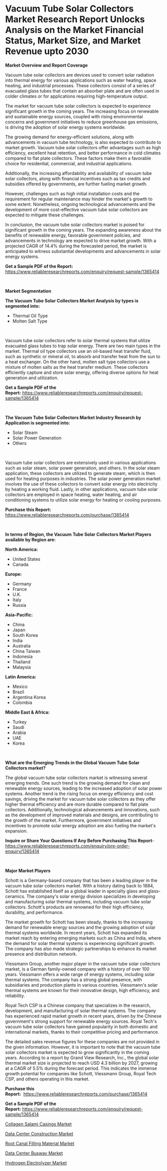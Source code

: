 <p><h1>Vacuum Tube Solar Collectors Market Research Report Unlocks Analysis on the Market Financial Status, Market Size, and Market Revenue upto 2030</h1></p><p><strong>Market Overview and Report Coverage</strong></p>
<p><p>Vacuum tube solar collectors are devices used to convert solar radiation into thermal energy for various applications such as water heating, space heating, and industrial processes. These collectors consist of a series of evacuated glass tubes that contain an absorber plate and are often used in colder climates or for applications requiring high-temperature output.</p><p>The market for vacuum tube solar collectors is expected to experience significant growth in the coming years. The increasing focus on renewable and sustainable energy sources, coupled with rising environmental concerns and government initiatives to reduce greenhouse gas emissions, is driving the adoption of solar energy systems worldwide.</p><p>The growing demand for energy-efficient solutions, along with advancements in vacuum tube technology, is also expected to contribute to market growth. Vacuum tube solar collectors offer advantages such as high efficiency, excellent heat retention, and better performance in cold climates compared to flat plate collectors. These factors make them a favorable choice for residential, commercial, and industrial applications.</p><p>Additionally, the increasing affordability and availability of vacuum tube solar collectors, along with financial incentives such as tax credits and subsidies offered by governments, are further fueling market growth.</p><p>However, challenges such as high initial installation costs and the requirement for regular maintenance may hinder the market's growth to some extent. Nonetheless, ongoing technological advancements and the development of more cost-effective vacuum tube solar collectors are expected to mitigate these challenges.</p><p>In conclusion, the vacuum tube solar collectors market is poised for significant growth in the coming years. The expanding awareness about the benefits of renewable energy, favorable government policies, and advancements in technology are expected to drive market growth. With a projected CAGR of 14.4% during the forecasted period, the market is anticipated to witness substantial developments and advancements in solar energy systems.</p></p>
<p><strong>Get a Sample PDF of the Report:</strong> <a href="https://www.reliableresearchreports.com/enquiry/request-sample/1365414">https://www.reliableresearchreports.com/enquiry/request-sample/1365414</a></p>
<p>&nbsp;</p>
<p><strong>Market Segmentation</strong></p>
<p><strong>The Vacuum Tube Solar Collectors Market Analysis by types is segmented into:</strong></p>
<p><ul><li>Thermal Oil Type</li><li>Molten Salt Type</li></ul></p>
<p>&nbsp;</p>
<p><p>Vacuum tube solar collectors refer to solar thermal systems that utilize evacuated glass tubes to trap solar energy. There are two main types in the market. Thermal oil type collectors use an oil-based heat transfer fluid, such as synthetic or mineral oil, to absorb and transfer heat from the sun to a heat exchanger. On the other hand, molten salt type collectors use a mixture of molten salts as the heat transfer medium. These collectors efficiently capture and store solar energy, offering diverse options for heat generation and utilization.</p></p>
<p><strong>Get a Sample PDF of the Report:</strong>&nbsp;<a href="https://www.reliableresearchreports.com/enquiry/request-sample/1365414">https://www.reliableresearchreports.com/enquiry/request-sample/1365414</a></p>
<p>&nbsp;</p>
<p><strong>The Vacuum Tube Solar Collectors Market Industry Research by Application is segmented into:</strong></p>
<p><ul><li>Solar Steam</li><li>Solar Power Generation</li><li>Others</li></ul></p>
<p>&nbsp;</p>
<p><p>Vacuum tube solar collectors are extensively used in various applications such as solar steam, solar power generation, and others. In the solar steam application, these collectors are utilized to generate steam, which is then used for heating purposes in industries. The solar power generation market involves the use of these collectors to convert solar energy into electricity by heating a working fluid. Lastly, in other applications, vacuum tube solar collectors are employed in space heating, water heating, and air conditioning systems to utilize solar energy for heating or cooling purposes.</p></p>
<p><strong>Purchase this Report:</strong>&nbsp; <a href="https://www.reliableresearchreports.com/purchase/1365414">https://www.reliableresearchreports.com/purchase/1365414</a></p>
<p>&nbsp;</p>
<p><strong>In terms of Region, the Vacuum Tube Solar Collectors Market Players available by Region are:</strong></p>
<p>
    <p> <strong> North America: </strong>
        <ul>
            <li>United States</li>
            <li>Canada</li>
        </ul>
        </p> 
    <p> <strong> Europe: </strong>
        <ul>
            <li>Germany</li>
            <li>France</li>
            <li>U.K.</li>
            <li>Italy</li>
            <li>Russia</li>
        </ul>
        </p> 
    <p> <strong> Asia-Pacific: </strong>
        <ul>
            <li>China</li>
            <li>Japan</li>
            <li>South Korea</li>
            <li>India</li>
            <li>Australia</li>
            <li>China Taiwan</li>
            <li>Indonesia</li>
            <li>Thailand</li>
            <li>Malaysia</li>
        </ul>
        </p> 
    <p> <strong> Latin America: </strong>
        <ul>
            <li>Mexico</li>
            <li>Brazil</li>
            <li>Argentina Korea</li>
            <li>Colombia</li>
        </ul>
        </p> 
    <p> <strong> Middle East & Africa: </strong>
        <ul>
            <li>Turkey</li>
            <li>Saudi</li>
            <li>Arabia</li>
            <li>UAE</li>
            <li>Korea</li>
        </ul>
    </p>
    </p>
<p>&nbsp;</p>
<p><strong>What are the Emerging Trends in the Global Vacuum Tube Solar Collectors market?</strong></p>
<p><p>The global vacuum tube solar collectors market is witnessing several emerging trends. One such trend is the growing demand for clean and renewable energy sources, leading to the increased adoption of solar power systems. Another trend is the rising focus on energy efficiency and cost savings, driving the market for vacuum tube solar collectors as they offer higher thermal efficiency and are more durable compared to flat plate collectors. Additionally, technological advancements and innovations, such as the development of improved materials and designs, are contributing to the growth of the market. Furthermore, government initiatives and incentives to promote solar energy adoption are also fueling the market's expansion.</p></p>
<p><strong>Inquire or Share Your Questions If Any Before Purchasing This Report</strong>- <a href="https://www.reliableresearchreports.com/enquiry/pre-order-enquiry/1365414">https://www.reliableresearchreports.com/enquiry/pre-order-enquiry/1365414</a></p>
<p>&nbsp;</p>
<p><strong>Major Market Players</strong></p>
<p><p>Schott is a Germany-based company that has been a leading player in the vacuum tube solar collectors market. With a history dating back to 1884, Schott has established itself as a global leader in specialty glass and glass-ceramics. The company's solar energy division specializes in developing and manufacturing solar thermal systems, including vacuum tube solar collectors. Schott's products are renowned for their high efficiency, durability, and performance.</p><p>The market growth for Schott has been steady, thanks to the increasing demand for renewable energy sources and the growing adoption of solar thermal systems worldwide. In recent years, Schott has expanded its market reach by entering emerging markets such as China and India, where the demand for solar thermal systems is experiencing significant growth. The company has also made strategic partnerships to enhance its market presence and distribution network.</p><p>Viessmann Group, another major player in the vacuum tube solar collectors market, is a German family-owned company with a history of over 100 years. Viessmann offers a wide range of energy systems, including solar thermal systems. The company has a strong global presence, with subsidiaries and production plants in various countries. Viessmann's solar thermal systems are known for their innovative design, high efficiency, and reliability.</p><p>Royal Tech CSP is a Chinese company that specializes in the research, development, and manufacturing of solar thermal systems. The company has experienced rapid market growth in recent years, driven by the Chinese government's strong support for renewable energy sources. Royal Tech's vacuum tube solar collectors have gained popularity in both domestic and international markets, thanks to their competitive pricing and performance.</p><p>The detailed sales revenue figures for these companies are not provided in the given information. However, it is important to note that the vacuum tube solar collectors market is expected to grow significantly in the coming years. According to a report by Grand View Research, Inc., the global solar thermal market size is projected to reach USD 4.3 billion by 2027, growing at a CAGR of 5.5% during the forecast period. This indicates the immense growth potential for companies like Schott, Viessmann Group, Royal Tech CSP, and others operating in this market.</p></p>
<p><strong>Purchase this Report:</strong>&nbsp;&nbsp;<a href="https://www.reliableresearchreports.com/purchase/1365414">https://www.reliableresearchreports.com/purchase/1365414</a></p>
<p></p>
<p><strong>Get a Sample PDF of the Report:</strong>&nbsp;<a href="https://www.reliableresearchreports.com/enquiry/request-sample/1365414">https://www.reliableresearchreports.com/enquiry/request-sample/1365414</a></p>
<p><p><a href="https://medium.com/@orinsmitham1985/collagen-salami-casings-market-size-growth-forecast-2023-2030-911f1c286e47">Collagen Salami Casings Market</a></p><p><a href="https://www.linkedin.com/pulse/data-center-construction-market-insights-players-forecast-till-amzre/">Data Center Construction Market</a></p><p><a href="https://medium.com/@lupeosinski/root-canal-filling-material-market-size-cagr-trends-2024-2030-f54c3a2b52f8">Root Canal Filling Material Market</a></p><p><a href="https://www.linkedin.com/pulse/data-center-busway-market-research-report-provides-thorough-itdie/">Data Center Busway Market</a></p><p><a href="https://www.linkedin.com/pulse/hydrogen-electrolyzer-market-size-2023-2030-global-industrial-adj3e/">Hydrogen Electrolyzer Market</a></p></p>